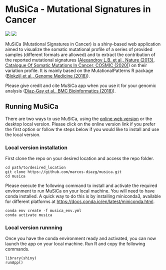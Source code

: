 # MuSiCa - Mutational Signatures in Cancer

<p>
<a href="https://github.com/marcos-diazg/musica/releases" alt="latest release version">
  <img src="https://img.shields.io/github/release/marcos-diazg/musica.svg" /></a>
<a href="http://bioinfo.ciberehd.org:3838/MuSiCa/">
  <img src="https://img.shields.io/website?down_color=lightgrey&down_message=not%20available%20online%20version&up_color=green&up_message=online%20version&url=http%3A%2F%2Fbioinfo.ciberehd.org%3A3838%2FMuSiCa%2F" /></a>
</p>

MuSiCa (Mutational Signatures in Cancer) is a shiny-based web application aimed to visualize the somatic mutational profile of a series of provided samples (different formats are allowed) and to extract the contribution of the reported mutational signatures ([Alexandrov L.B. et al., Nature (2013)](http://dx.doi.org/10.1038/nature12477), [Catalogue Of Somatic Mutations In Cancer, COSMIC (2020)](http://cancer.sanger.ac.uk/cosmic/signatures)) on their variation profile. It is mainly based on the MutationalPatterns R package ([Blokzijl et al., Genome Medicine (2018)](https://doi.org/10.1186/s13073-018-0539-0)).

Please give credit and cite MuSiCa app when you use it for your genomic analysis ([Díaz-Gay et al., BMC Bioinformatics (2018)](https://doi.org/10.1186/s12859-018-2234-y)).

## Running MuSiCa

There are two ways to use MuSiCa, using the [online web version](http://bioinfo.ciberehd.org:3838/MuSiCa/) or the desktop local version. Please click on the online version link if you prefer the first option or follow the steps below if you would like to install and use the local version.

### Local version installation

First clone the repo on your desired location and access the repo folder.

```shell
cd path/to/desired_location
git clone https://github.com/marcos-diazg/musica.git
cd musica
```

Please execute the following command to install and activate the required environment to run MuSiCa on your local machine. You will need to have conda installed. A quick way to do this is by installing miniconda3, available for different platforms at https://docs.conda.io/en/latest/miniconda.html.

```shell
conda env create -f musica_env.yml
conda activate musica
```

### Local version runnning

Once you have the conda environment ready and activated, you can now launch the app on your local machine. Run R and copy the following commands.

```{R}
library(shiny)
runApp()
```

